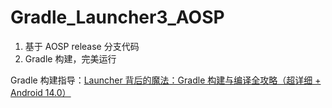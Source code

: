 # Gradle_Launcher3_AOSP
1. 基于 AOSP release 分支代码
2. Gradle 构建，完美运行

Gradle 构建指导：[Launcher 背后的魔法：Gradle 构建与编译全攻略（超详细 + Android 14.0）](https://blog.csdn.net/pepsimaxin/article/details/142209682?spm=1001.2014.3001.5501)